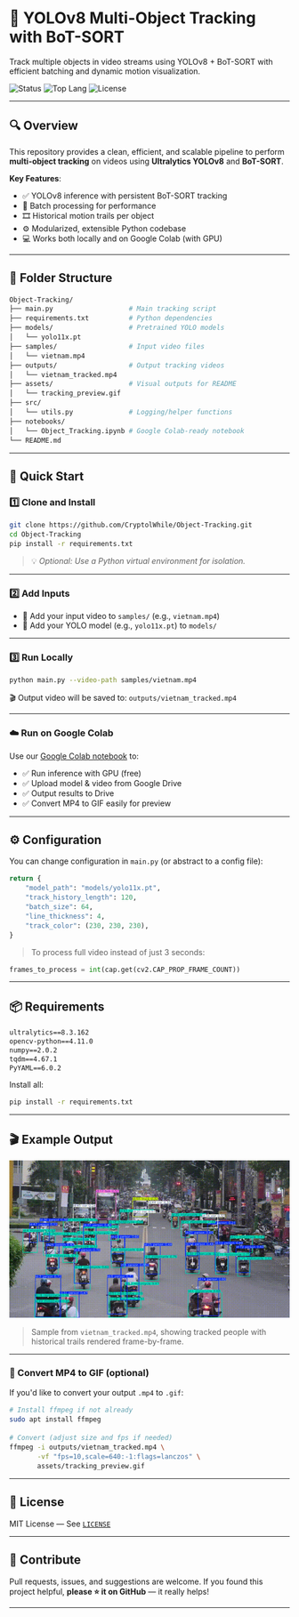 
# 🎯 YOLOv8 Multi-Object Tracking with BoT-SORT

Track multiple objects in video streams using YOLOv8 + BoT-SORT with efficient batching and dynamic motion visualization.

![Status](https://img.shields.io/badge/status-active-brightgreen?style=flat-square)
![Top Lang](https://img.shields.io/github/languages/top/CryptolWhile/Object-Tracking?style=flat-square)
![License](https://img.shields.io/github/license/CryptolWhile/Object-Tracking?style=flat-square)

---

## 🔍 Overview

This repository provides a clean, efficient, and scalable pipeline to perform **multi-object tracking** on videos using **Ultralytics YOLOv8** and **BoT-SORT**.

**Key Features**:

- ✅ YOLOv8 inference with persistent BoT-SORT tracking  
- 🧵 Batch processing for performance  
- 🎞️ Historical motion trails per object  
- ⚙️ Modularized, extensible Python codebase  
- 💻 Works both locally and on Google Colab (with GPU)

---

## 🧩 Folder Structure

```bash
Object-Tracking/
├── main.py                   # Main tracking script
├── requirements.txt          # Python dependencies
├── models/                   # Pretrained YOLO models
│   └── yolo11x.pt
├── samples/                  # Input video files
│   └── vietnam.mp4
├── outputs/                  # Output tracking videos
│   └── vietnam_tracked.mp4
├── assets/                   # Visual outputs for README
│   └── tracking_preview.gif
├── src/
│   └── utils.py              # Logging/helper functions
├── notebooks/
│   └── Object_Tracking.ipynb # Google Colab-ready notebook
└── README.md
````

---

## 🚀 Quick Start

### 1️⃣ Clone and Install

```bash
git clone https://github.com/CryptolWhile/Object-Tracking.git
cd Object-Tracking
pip install -r requirements.txt
```

> 💡 *Optional: Use a Python virtual environment for isolation.*

---

### 2️⃣ Add Inputs

* 🎥 Add your input video to `samples/` (e.g., `vietnam.mp4`)
* 🧠 Add your YOLO model (e.g., `yolo11x.pt`) to `models/`

---

### 3️⃣ Run Locally

```bash
python main.py --video-path samples/vietnam.mp4
```

🎬 Output video will be saved to:
`outputs/vietnam_tracked.mp4`

---

### ☁️ Run on Google Colab

Use our [Google Colab notebook](notebooks/Object_Tracking.ipynb) to:

* ✅ Run inference with GPU (free)
* ✅ Upload model & video from Google Drive
* ✅ Output results to Drive
* ✅ Convert MP4 to GIF easily for preview

---

## ⚙️ Configuration

You can change configuration in `main.py` (or abstract to a config file):

```python
return {
    "model_path": "models/yolo11x.pt",
    "track_history_length": 120,
    "batch_size": 64,
    "line_thickness": 4,
    "track_color": (230, 230, 230),
}
```

> To process full video instead of just 3 seconds:

```python
frames_to_process = int(cap.get(cv2.CAP_PROP_FRAME_COUNT))
```

---

## 📦 Requirements

```
ultralytics==8.3.162
opencv-python==4.11.0
numpy==2.0.2
tqdm==4.67.1
PyYAML==6.0.2
```

Install all:

```bash
pip install -r requirements.txt
```

---

## 🎬 Example Output

<p align="center">
  <img src="assets/tracking_preview.gif" width="640" alt="Tracking Demo Preview"/>
</p>

> Sample from `vietnam_tracked.mp4`, showing tracked people with historical trails rendered frame-by-frame.

---

### 🔄 Convert MP4 to GIF (optional)

If you'd like to convert your output `.mp4` to `.gif`:

```bash
# Install ffmpeg if not already
sudo apt install ffmpeg

# Convert (adjust size and fps if needed)
ffmpeg -i outputs/vietnam_tracked.mp4 \
       -vf "fps=10,scale=640:-1:flags=lanczos" \
       assets/tracking_preview.gif
```

---

## 📄 License

MIT License — See [`LICENSE`](LICENSE)

---

## 🌟 Contribute

Pull requests, issues, and suggestions are welcome.
If you found this project helpful, **please ⭐ it on GitHub** — it really helps!

---
